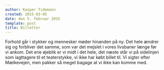 ```yaml
---
author: Kasper Tidemann
created: 2015-03-05
date: den 5. februar 2015
template: post
title: Billetter
---
```


Forhold går i stykker og mennesker møder hinanden på ny. Det hele ændrer sig og forbliver det samme, som var det mejslet i vores livsbaner længe før vi ankom. Det ene øjeblik er vi midt i det hele, det næste står vi på sidelinjen som iagttagere til et teaterstykke, vi ikke har købt billet til. Vi sigter efter Mælkevejen, men pakker så meget bagage at vi ikke kan komme med.